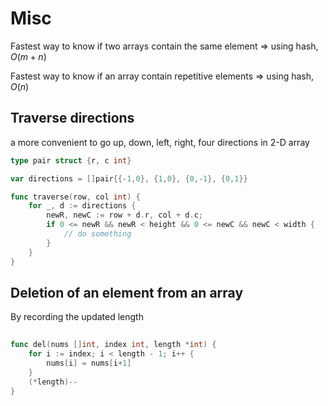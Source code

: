 # Misc

Fastest way to know if two arrays contain the same element => using hash, $O(m+n)$

Fastest way to know if an array contain repetitive elements => using hash, $O(n)$



## Traverse directions

a more convenient to go up, down, left, right, four directions in 2-D array

```go 
type pair struct {r, c int}

var directions = []pair{{-1,0}, {1,0}, {0,-1}, {0,1}}

func traverse(row, col int) {
    for _, d := directions {
        newR, newC := row + d.r, col + d.c; 
        if 0 <= newR && newR < height && 0 <= newC && newC < width {
            // do something
        }
    }
}


```

## Deletion of an element from an array

By recording the updated length

```go
 
func del(nums []int, index int, length *int) {
    for i := index; i < length - 1; i++ {
        nums[i] = nums[i+1]
    }
    (*length)--
}
```


